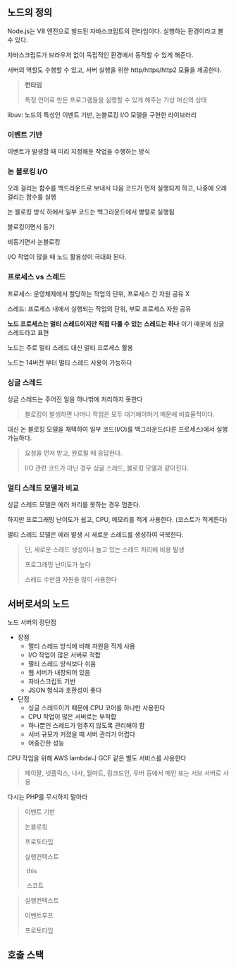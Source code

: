 ## 노드의 정의

Node.js는 V8 엔진으로 빌드된 자바스크립트의 런타임이다. 실행하는 환경이라고 볼 수 있다.

자바스크립트가 브라우저 없이 독립적인 환경에서 동작할 수 있게 해준다.

서버의 역할도 수행할 수 있고, 서버 실행을 위한 http/https/http2 모듈을 제공한다.

> **런타임**
>
> 특정 언어로 만든 프로그램들을 실행할 수 있게 해주는 가상 머신의 상태

libuv: 노드의 특성인 이벤트 기반, 논블로킹 I/O 모델을 구현한 라이브러리



### 이벤트 기반

이벤트가 발생할 때 미리 지정해둔 작업을 수행하는 방식



### 논 블로킹 I/O

오래 걸리는 함수를 백드라운드로 보내서 다음 코드가 먼저 실행되게 하고, 나중에 오래 걸리는 함수를 실행

논 블로킹 방식 하에서 일부 코드는 백그라운드에서 병렬로 실행됨



블로킹이면서 동기

비동기면서 논블로킹



I/O 작업이 많을 때 노드 활용성이 극대화 된다.



### 프로세스 vs 스레드

프로세스: 운영체제에서 할당하는 작업의 단위, 프로세스 간 자원 공유 X

스레드: 프로세스 내에서 실행되는 작업의 단위, 부모 프로세스 자원 공유



**노드 프로세스는 멀티 스레드이지만 직접 다룰 수 있는 스레드는 하나** 이기 때문에 싱글 스레드라고 표현

노드는 주로 멀티 스레드 대신 멀티 프로세스 활용

노드는 14버전 부터 멀티 스레드 사용이 가능하다



### 싱글 스레드

싱글 스레드는 주어진 일을 하나밖에 처리하지 못한다

> 블로킹이 발생하면 나머니 작업은 모두 대기해야하기 때문에 비효율적이다.



대신 논 블로킹 모델을 채택하여 일부 코드(I/O)를 백그라운드(다른 프로세스)에서 실행 가능하다.

> 요청을 먼저 받고, 완료될 때 응답한다.
>
> I/O 관련 코드가 아닌 경우 싱글 스레드, 블로킹 모델과 같아진다.



### 멀티 스레드 모델과 비교

싱글 스레드 모델은 에러 처리를 못하는 경우 멈춘다. 

하지만 프로그래밍 난이도가 쉽고, CPU, 메모리를 적게 사용한다. (코스트가 적게든다)



멀티 스레드 모델은 에러 발생 시 새로운 스레드를 생성하여 극복한다.

> 단, 새로운 스레드 생성이나 놀고 있는 스레드 처리에 비용 발생
>
> 프로그래밍 난이도가 높다
>
> 스레드 수만큼 자원을 많이 사용한다



## 서버로서의 노드

노드 서버의 장단점

- 장점
  - 멀티 스레드 방식에 비해 자원을 적게 사용
  - I/O 작업이 많은 서버로 적합
  - 멀티 스레드 방식보다 쉬움
  - 웹 서버가 내장되어 있음
  - 자바스크립트 기반
  - JSON 형식과 호환성이 좋다
- 단점
  - 싱글 스레드이기 때문에 CPU 코어를 하나만 사용한다
  - CPU 작업이 많은 서버로는 부적합
  - 하나뿐인 스레드가 멈추지 않도록 관리해야 함
  - 서버 규모가 커졌을 때 서버 관리가 어렵다
  - 어중간한 성능

CPU 작업을 위해 AWS lambda나 GCF 같은 별도 서비스를 사용한다

> 페이팔, 넷플릭스, 나사, 월마트, 링크드인, 우버 등에서 메인 또는 서브 서버로 사용



다시는 PHP를 무시하지 말아라



> 이벤트 기반
>
> 논블로킹
>
> 프로토타입
>
> 실행컨텍스트
>
> ​	this
>
> ​	스코트

> 실행컨텍스트
>
> 이벤트루프
>
> 프로토타입



## 호출 스택

